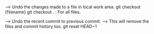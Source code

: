 --> Undo the changes made to a file in local work area. 
 git checkout {filename} 
 git checkout .	: For all files. 

--> Undo the recent commit to previous commit.
	--> This will remove the files and commit history too.
 git reset HEAD~1
